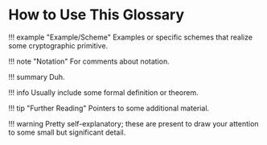 # How to Use This Glossary

!!! example "Example/Scheme"
    Examples or specific schemes that realize some cryptographic primitive.

!!! note "Notation"
    For comments about notation.

!!! summary
    Duh.

!!! info
    Usually include some formal definition or theorem.

!!! tip "Further Reading"
    Pointers to some additional material.

!!! warning
    Pretty self-explanatory; these are present to draw your attention to some small but significant detail.